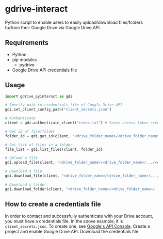 # gdrive-interact

Python script to enable users to easily upload/download files/folders to/from their Google Drive via Google Drive API.

## Requirements
- Python 
- pip modules
	- pydrive
- Google Drive API credentials file 


## Usage

```py
import gdrive_pyinteract as gdi

# Specify path to credentials file of Google Drive API
gdi.set_client_config_path("client_secrets.json")

# Authenticate 
client = gdi.authenticate_client("creds.txt") # Saves access token credentials. If file does not exist, one-time manual sign-in is done via browser and the file is auto-generated.

# Get id of file/folder
folder_id = gdi.get_id(client, "<drive_folder_name>/<drive_folder_name>/.../<folder_or_file_name>")

# Get list of files in a folder
file_list = gdi.list_files(client, folder_id)

# Upload a file
gdi.upload_file(client, '<drive_folder_name>/<drive_folder_name>/.../<drive_file_name>', "C:/.../<system_directory_name>", "<system_file_name>")

# Download a file
gdi.download_file(client, "<drive_folder_name>/<drive_folder_name>/.../<drive_file_name>", "C:/.../<system_directory_name>")

# Download a folder
gdi.download_folder(client, "<drive_folder_name>/<drive_folder_name>/.../<drive_folder_name>", "C:/.../<system_directory_name>", files_only=False) # Set files_only = True if you only want the files within, and not the folder itself
```

## How to create a credentials file
In order to contact and successfully authenticate with your Drive account, you must have a credentials file. In the above example, it is `client_secrets.json`. To create one, see [Google's API Console](console.developers.google.com). Create a project and enable Google Drive API. Download the credentials file.
